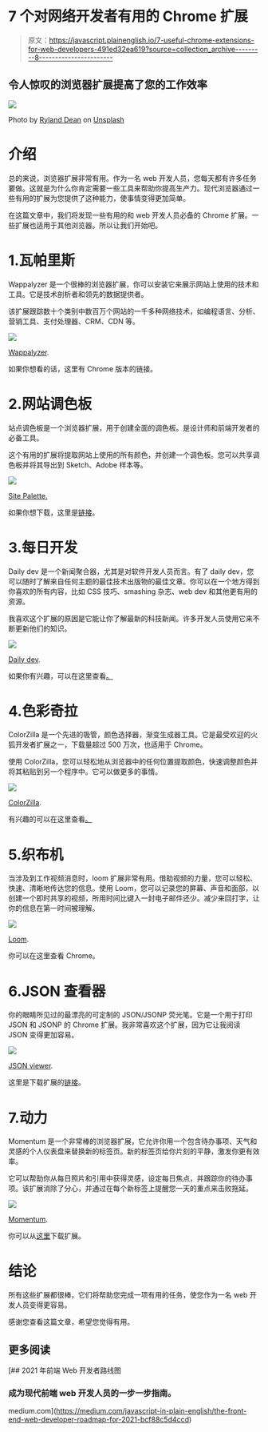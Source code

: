 # 7 个对网络开发者有用的 Chrome 扩展

> 原文：<https://javascript.plainenglish.io/7-useful-chrome-extensions-for-web-developers-491ed32ea619?source=collection_archive---------8----------------------->

## 令人惊叹的浏览器扩展提高了您的工作效率

![](img/a41b1a58cb88d81a139f2c65208c2353.png)

Photo by [Ryland Dean](https://unsplash.com/@ryland_dean?utm_source=medium&utm_medium=referral) on [Unsplash](https://unsplash.com?utm_source=medium&utm_medium=referral)

# 介绍

总的来说，浏览器扩展非常有用。作为一名 web 开发人员，您每天都有许多任务要做。这就是为什么你肯定需要一些工具来帮助你提高生产力。现代浏览器通过一些有用的扩展为您提供了这种能力，使事情变得更加简单。

在这篇文章中，我们将发现一些有用的和 web 开发人员必备的 Chrome 扩展。一些扩展也适用于其他浏览器。所以让我们开始吧。

# 1.瓦帕里斯

Wappalyzer 是一个很棒的浏览器扩展，你可以安装它来展示网站上使用的技术和工具。它是技术剖析者和领先的数据提供者。

该扩展跟踪数十个类别中数百万个网站的一千多种网络技术，如编程语言、分析、营销工具、支付处理器、CRM、CDN 等。

![](img/fbfa5bda0b48e689fae2497af2bcf267.png)

[Wappalyzer](https://chrome.google.com/webstore/detail/wappalyzer/gppongmhjkpfnbhagpmjfkannfbllamg?hl=en).

如果你想看的话，这里有 Chrome 版本的链接。

# 2.网站调色板

站点调色板是一个浏览器扩展，用于创建全面的调色板。是设计师和前端开发者的必备工具。

这个有用的扩展将提取网站上使用的所有颜色，并创建一个调色板。您可以共享调色板并将其导出到 Sketch、Adobe 样本等。

![](img/3dd10daf32968e59c523d720abb8a046.png)

[Site Palette.](https://chrome.google.com/webstore/detail/site-palette/pekhihjiehdafocefoimckjpbkegknoh?ref=designrevision.com)

如果你想下载，这里是[链接](https://chrome.google.com/webstore/detail/site-palette/pekhihjiehdafocefoimckjpbkegknoh?ref=designrevision.com)。

# 3.每日开发

Daily dev 是一个新闻聚合器，尤其是对软件开发人员而言。有了 daily dev，您可以随时了解来自任何主题的最佳技术出版物的最佳文章。你可以在一个地方得到你喜欢的所有内容，比如 CSS 技巧、smashing 杂志、web dev 和其他更有用的资源。

我喜欢这个扩展的原因是它能让你了解最新的科技新闻。许多开发人员使用它来不断更新他们的知识。

![](img/c9ab4d45090cdc8eb9308cb54732bdbc.png)

[Daily dev](https://chrome.google.com/webstore/detail/dailydev-news-for-busy-de/jlmpjdjjbgclbocgajdjefcidcncaied).

如果你有兴趣，可以在这里查看[。](https://chrome.google.com/webstore/detail/dailydev-news-for-busy-de/jlmpjdjjbgclbocgajdjefcidcncaied)

# 4.色彩奇拉

ColorZilla 是一个先进的吸管，颜色选择器，渐变生成器工具。它是最受欢迎的火狐开发者扩展之一，下载量超过 500 万次，也适用于 Chrome。

使用 ColorZilla，您可以轻松地从浏览器中的任何位置提取颜色，快速调整颜色并将其粘贴到另一个程序中。它可以做更多的事情。

![](img/b35541795b1b379ae02521909c646465.png)

[ColorZilla](https://chrome.google.com/webstore/detail/colorzilla/bhlhnicpbhignbdhedgjhgdocnmhomnp).

有兴趣的可以在这里查看[。](https://chrome.google.com/webstore/detail/colorzilla/bhlhnicpbhignbdhedgjhgdocnmhomnp)

# 5.织布机

当涉及到工作视频消息时，loom 扩展非常有用。借助视频的力量，您可以轻松、快速、清晰地传达您的信息。使用 Loom，您可以记录您的屏幕、声音和面部，以创建一个即时共享的视频，所用时间比键入一封电子邮件还少。减少来回打字，让你的信息在第一时间被理解。

![](img/3eeb7d3ca8d247247eec614b76dd4b95.png)

[Loom](https://chrome.google.com/webstore/detail/loom-for-chrome/liecbddmkiiihnedobmlmillhodjkdmb?utm_source=chrome-ntp-icon).

你可以在这里查看 Chrome。

# 6.JSON 查看器

你的眼睛所见过的最漂亮的可定制的 JSON/JSONP 荧光笔。它是一个用于打印 JSON 和 JSONP 的 Chrome 扩展。我非常喜欢这个扩展，因为它让我阅读 JSON 变得更加容易。

![](img/9feb55b141b1ab0ad5dbb1871d929b55.png)

[JSON viewer](https://chrome.google.com/webstore/detail/json-viewer/gbmdgpbipfallnflgajpaliibnhdgobh).

这里是下载扩展的[链接](https://chrome.google.com/webstore/detail/json-viewer/gbmdgpbipfallnflgajpaliibnhdgobh)。

# 7.动力

Momentum 是一个非常棒的浏览器扩展，它允许你用一个包含待办事项、天气和灵感的个人仪表盘来替换新的标签页。新的标签页给你片刻的平静，激发你更有效率。

它可以帮助你从每日照片和引用中获得灵感，设定每日焦点，并跟踪你的待办事项。该扩展消除了分心，并通过在每个新标签上提醒您一天的重点来击败拖延。

![](img/787e88d073230012400bdcb621611ea0.png)

[Momentum](https://chrome.google.com/webstore/detail/momentum/laookkfknpbbblfpciffpaejjkokdgca).

你可以从[这里](https://chrome.google.com/webstore/detail/momentum/laookkfknpbbblfpciffpaejjkokdgca)下载扩展。

# 结论

所有这些扩展都很棒，它们将帮助您完成一项有用的任务，使您作为一名 web 开发人员变得更容易。

感谢您查看这篇文章，希望您觉得有用。

## 更多阅读

[](https://medium.com/javascript-in-plain-english/the-front-end-web-developer-roadmap-for-2021-bcf88c5d4ccd) [## 2021 年前端 Web 开发者路线图

### 成为现代前端 web 开发人员的一步一步指南。

medium.com](https://medium.com/javascript-in-plain-english/the-front-end-web-developer-roadmap-for-2021-bcf88c5d4ccd)